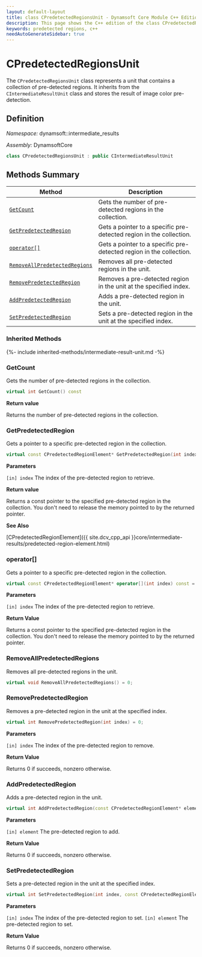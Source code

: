 ```yaml
---
layout: default-layout
title: class CPredetectedRegionsUnit - Dynamsoft Core Module C++ Edition API Reference
description: This page shows the C++ edition of the class CPredetectedRegionsUnit in Dynamsoft Core Module.
keywords: predetected regions, c++
needAutoGenerateSidebar: true
---
```


# CPredetectedRegionsUnit

The `CPredetectedRegionsUnit` class represents a unit that contains a collection of pre-detected regions. It inherits from the `CIntermediateResultUnit` class and stores the result of image color pre-detection.

## Definition

*Namespace:* dynamsoft::intermediate_results

*Assembly:* DynamsoftCore

```cpp
class CPredetectedRegionsUnit : public CIntermediateResultUnit
```

## Methods Summary

| Method | Description |
|--------|-------------|
| [`GetCount`](#getcount) | Gets the number of pre-detected regions in the collection. |
| [`GetPredetectedRegion`](#getpredetectedregion) | Gets a pointer to a specific pre-detected region in the collection. |
| [`operator[]`](#operator) | Gets a pointer to a specific pre-detected region in the collection. |
| [`RemoveAllPredetectedRegions`](#removeallpredetectedregions) | Removes all pre-detected regions in the unit. |
| [`RemovePredetectedRegion`](#removepredetectedregion) | Removes a pre-detected region in the unit at the specified index. |
| [`AddPredetectedRegion`](#addpredetectedregion) | Adds a pre-detected region in the unit. |
| [`SetPredetectedRegion`](#setpredetectedregion) | Sets a pre-detected region in the unit at the specified index. |

### Inherited Methods

{%- include inherited-methods/intermediate-result-unit.md -%}

### GetCount

Gets the number of pre-detected regions in the collection.

```cpp
virtual int GetCount() const
```

**Return value**

Returns the number of pre-detected regions in the collection.

### GetPredetectedRegion

Gets a pointer to a specific pre-detected region in the collection.

```cpp
virtual const CPredetectedRegionElement* GetPredetectedRegion(int index) const
```

**Parameters**

`[in] index` The index of the pre-detected region to retrieve.

**Return value**

Returns a const pointer to the specified pre-detected region in the collection. You don't need to release the memory pointed to by the returned pointer.

**See Also**

[CPredetectedRegionElement]({{ site.dcv_cpp_api }}core/intermediate-results/predetected-region-element.html)

### operator[]

Gets a pointer to a specific pre-detected region in the collection.

```cpp
virtual const CPredetectedRegionElement* operator[](int index) const = 0;
```

**Parameters** 

`[in] index` The index of the pre-detected region to retrieve.

**Return Value**

Returns a const pointer to the specified pre-detected region in the collection. You don't need to release the memory pointed to by the returned pointer.

### RemoveAllPredetectedRegions

Removes all pre-detected regions in the unit.

```cpp
virtual void RemoveAllPredetectedRegions() = 0;
```

### RemovePredetectedRegion

Removes a pre-detected region in the unit at the specified index.

```cpp
virtual int RemovePredetectedRegion(int index) = 0;
```

**Parameters**

`[in] index` The index of the pre-detected region to remove.

**Return Value**

Returns 0 if succeeds, nonzero otherwise.

### AddPredetectedRegion

Adds a pre-detected region in the unit.

```cpp
virtual int AddPredetectedRegion(const CPredetectedRegionElement* element, const double matrixToOriginalImage[9] =  IDENTITY_MATRIX) = 0;
```

**Parameters**

`[in] element` The pre-detected region to add.

**Return Value**

Returns 0 if succeeds, nonzero otherwise.

### SetPredetectedRegion

Sets a pre-detected region in the unit at the specified index.

```cpp
virtual int SetPredetectedRegion(int index, const CPredetectedRegionElement* element, const double matrixToOriginalImage[9] =  IDENTITY_MATRIX) = 0;
```

**Parameters** 

`[in] index` The index of the pre-detected region to set.
`[in] element` The pre-detected region to set.

**Return Value**

Returns 0 if succeeds, nonzero otherwise.
